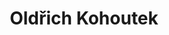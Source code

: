 ---
layout: about-me
title: Oldřich Kohoutek
permalink: /members/oldrichkohoutek
authorSkills: >-
    <p>Rozhodně ne programování</p>
    <p>Čarování</p>

author_bio: Oldřich Kohoutek se jako orientační běžec zajímá o přírodu a jako student semináře biologie je náš odborník na životní prostředí.

show_author_work_experiences: false
show_author_education_details: true
show_author_project_details: false

author_education_details:
              - college_logo: gymso.png
                college_name: Gymso
                college_url: https://gymso.cz
                college_degree: Osmileté Gymnázium
                # description: Bachelor of Technology
                visibility: true
---
